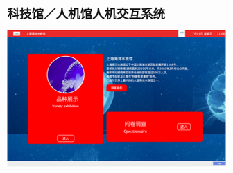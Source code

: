 # 科技馆／人机馆人机交互系统

![ABC](https://github.com/superAzalea/qt_ocean/blob/master/ocean/屏幕快照%202016-07-01%20上午11.06.19.png) 
